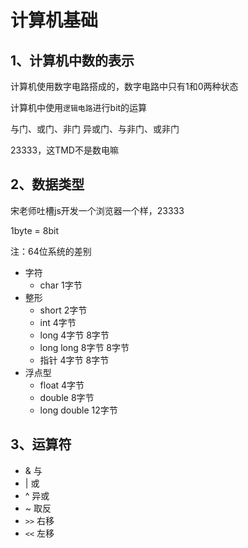 # 计算机基础

## 1、计算机中数的表示

计算机使用数字电路搭成的，数字电路中只有1和0两种状态

计算机中使用`逻辑电路`进行bit的运算

与门、或门、非门 异或门、与非门、或非门

23333，这TMD不是数电嘛

## 2、数据类型

宋老师吐槽js开发一个浏览器一个样，23333

1byte = 8bit

注：64位系统的差别

- 字符
  - char 1字节
- 整形
  - short 2字节
  - int 4字节
  - long 4字节 8字节
  - long long 8字节 8字节
  - 指针 4字节 8字节
- 浮点型
  - float 4字节
  - double 8字节
  - long double 12字节

## 3、运算符

- & 与
- | 或
- ^ 异或
- ~ 取反
- `>>` 右移
- `<<` 左移
